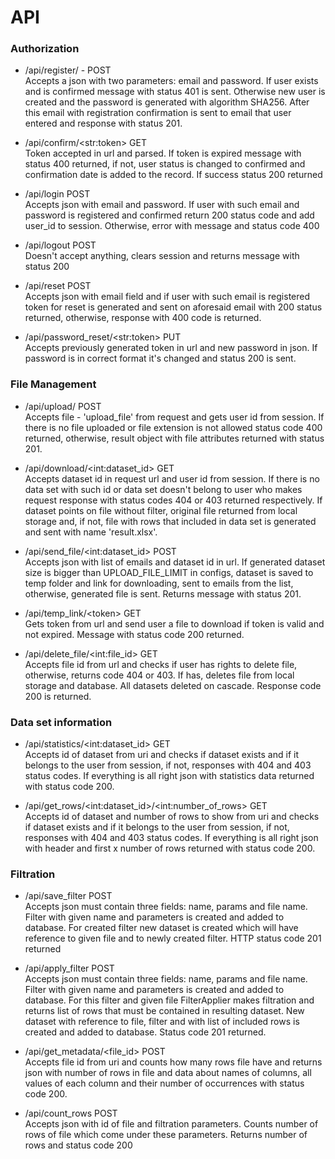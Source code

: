 # API

<h3><b>Authorization</b></h3>

* /api/register/ - POST <br>
    Accepts a json with two parameters: email and password. If user exists and is confirmed message with status 401 is sent. Otherwise new user is created and the password is generated with algorithm SHA256. After this email with registration confirmation is sent to email that user entered and response with status 201.
     
* /api/confirm/&lt;str:token&gt; GET <br>
    Token accepted in url and parsed. If token is expired message with status 400 returned, if not, user status is changed to confirmed and confirmation date is added to the record. If success status 200 returned

* /api/login POST <br>
    Accepts json with email and password. If user with such email and password is registered and confirmed return 200 status code and add user_id to session. Otherwise, error with message and status code 400

* /api/logout POST <br>
    Doesn't accept anything, clears session and returns message with status 200

* /api/reset POST <br>
    Accepts json with email field and if user with such email is registered token for reset is generated and sent on aforesaid email with 200 status returned, otherwise, response with 400 code is returned.
    
* /api/password_reset/&lt;str:token&gt; PUT <br>
    Accepts previously generated token in url and new password in json. If password is in correct format it's changed and status 200 is sent.  
    


<h3><b>File Management</b></h3>

* /api/upload/ POST <br>
    Accepts file - 'upload_file' from request and gets user id from session. If there is no file uploaded or file extension is not allowed status code 400 returned, otherwise, result object with file attributes returned with status 201.
    
* /api/download/&lt;int:dataset_id&gt; GET <br>
    Accepts dataset id in request url and user id from session. If there is no data set with such id or data set doesn't belong to user who makes request response with status codes 404 or 403 returned respectively. If dataset points on file without filter, original file returned from local storage and, if not, file with rows that included in data set is generated and sent with name 'result.xlsx'.
    
* /api/send_file/&lt;int:dataset_id&gt; POST <br>
    Accepts json with list of emails and dataset id in url. If generated dataset size is bigger than UPLOAD_FILE_LIMIT in configs, dataset is saved to temp folder and link for downloading, sent to emails from the list, otherwise, generated file is sent. Returns message with status 201.

* /api/temp_link/&lt;token&gt; GET <br>
    Gets token from url and send user a file to download if token is valid and not expired. Message with status code 200 returned.

* /api/delete_file/&lt;int:file_id&gt; GET <br>
    Accepts file id from url and checks if user has rights to delete file, otherwise, returns code 404 or 403. If has, deletes file from local storage and database. All datasets deleted on cascade. Response code 200 is returned.

<h3><b>Data set information</b></h3>

* /api/statistics/&lt;int:dataset_id&gt; GET <br>
    Accepts id of dataset from uri and checks if dataset exists and if it belongs to the user from session, if not, responses with 404 and 403 status codes. If everything is all right json with statistics data returned with status code 200.
    
* /api/get_rows/&lt;int:dataset_id&gt;/&lt;int:number_of_rows&gt; GET <br>
    Accepts id of dataset and number of rows to show from uri and checks if dataset exists and if it belongs to the user from session, if not, responses with 404 and 403 status codes. If everything is all right json with header and first x number of rows returned with status code 200. 

<h3><b>Filtration</b></h3>

* /api/save_filter POST <br>
    Accepts json must contain three fields: name, params and file name. Filter with given name and parameters is created and added to database. For created filter new dataset is created which will have reference to given file and to newly created filter. HTTP status code 201 returned

* /api/apply_filter POST <br>
    Accepts json must contain three fields: name, params and file name. Filter with given name and parameters is created and added to database. For this filter and given file FilterApplier makes filtration and returns list of rows that must be contained in resulting dataset. New dataset with reference to file, filter and with list of included rows is created and added to database. Status code 201 returned.

* /api/get_metadata/&lt;file_id&gt; POST <br>
    Accepts file id from uri and counts how many rows file have and returns json with number of rows in file and data about names of columns, all values of each column and their number of occurrences with status code 200.  
    
* /api/count_rows POST <br>
    Accepts json with id of file and filtration parameters. Counts number of rows of file which come under these parameters. Returns number of rows and status code 200